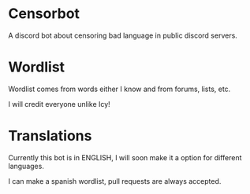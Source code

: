 # Censorbot
A discord bot about censoring bad language in public discord servers. 
# Wordlist
Wordlist comes from words either I know and from forums, lists, etc. 

I will credit everyone unlike Icy!

# Translations 
Currently this bot is in ENGLISH, I will soon make it a option for different languages. 

I can make a spanish wordlist, pull requests are always accepted. 
